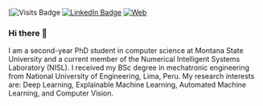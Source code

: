 
[![Visits Badge](https://visitor-badge.glitch.me/badge?page_id=GiorgioMorales.GiorgioMorales)
[![LinkedIn Badge](https://img.shields.io/badge/LinkedIn-Profile-informational?style=flat&logo=linkedin&logoColor=white&color=0D76A8)](https://www.linkedin.com/in/giorgio-morales/)
[![Web](https://img.shields.io/badge/Web%20Page-Profile-orange)](https://www.cs.montana.edu/users/moralesluna/)

### Hi there 👋

I am a second-year PhD student in computer science at Montana State University and a current member of the Numerical Intelligent Systems Laboratory (NISL). I received my BSc degree in mechatronic engineering from National University of Engineering, Lima, Peru. My research interests are: Deep Learning, Explainable Machine Learning, Automated Machine Learning, and Computer Vision.

<!--
**GiorgioMorales/GiorgioMorales** is a ✨ _special_ ✨ repository because its `README.md` (this file) appears on your GitHub profile.

(https://badges.pufler.dev/visits/giorgiomorales/giorgiomorales)](https:giorgiomorales.dev)

Here are some ideas to get you started:

- 🔭 I’m currently working on ...
- 🌱 I’m currently learning ...
- 👯 I’m looking to collaborate on ...
- 🤔 I’m looking for help with ...
- 💬 Ask me about ...
- 📫 How to reach me: ...
- 😄 Pronouns: ...
- ⚡ Fun fact: ...
-->
